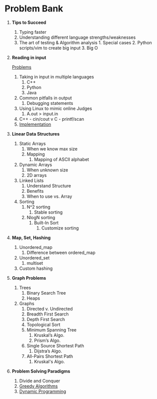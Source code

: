 Problem Bank
================
1. **Tips to Succeed**
   1. Typing faster
   2. Understanding different language strengths/weaknesses
   3. The art of testing & Algorithm analysis
	 		1. Special cases
	 		2. Python scripts/vim to create big input
	 		3. Big O
1. **Reading in input**

	[Problems](https://github.com/progteam/problem-bank/blob/master/input.md)

   1. Taking in input in multiple languages
      1. C++
      2. Python
      3. Java
   1. Common pitfalls in output
      1. Debugging statements
   1. Using Linux to mimic online Judges
      1. A.out > input.in
   1. C++ - cin/cout v C - printf/scan
   1. [Implementation](https://github.com/progteam/problem-bank/blob/master/implementation.md)
1. **Linear Data Structures**
   1. Static Arrays
      1. When we know max size
      2. Mapping
         1. Mapping of ASCII alphabet
   1. Dynamic Arrays
      1. When unknown size
      2. 2D arrays
   1. Linked Lists
      1. Understand Structure 
      2. Benefits
      3. When to use vs. Array
   1. Sorting
      1. N^2 sorting
         1. Stable sorting
      1. NlogN sorting
         1. Built-In Sort
            1. Customize sorting
1. **Map, Set, Hashing**
   1. Unordered_map
      1. Difference between ordered_map
   1. Unordered_set
      1. multiset
   1. Custom hashing
1. **Graph Problems**
   1. Trees
      1. Binary Search Tree
      2. Heaps
   1. Graphs
      1. Directed v. Undirected
      2. Breadth First Search
      3. Depth First Search
      4. Topological Sort
      5. Minimum Spanning Tree
         1. Kruskal’s Algo.
         2. Prism’s Algo.
      1. Single Source Shortest Path
         1. Dijstra’s Algo.
      1. All-Pairs Shortest Path
         1. Kruskal's Algo.
1. **Problem Solving Paradigms**
   1. Divide and Conquer
   2. [Greedy Algorithms](https://github.com/progteam/problem-bank/blob/master/greedy.md)
   3. [Dynamic Programming](https://github.com/progteam/problem-bank/blob/master/dp.md)
